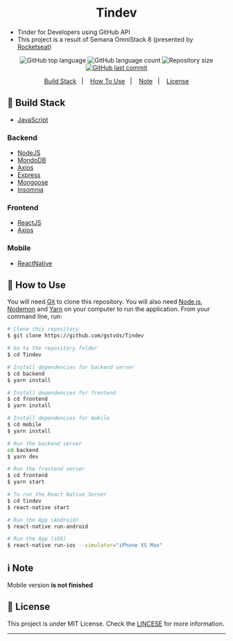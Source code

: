 <h1 align="center">Tindev</h1>

- Tinder for Developers using GitHub API
- This project is a result of Semana OmniStack 8 (presented by [Rocketseat][rocket])

<p align="center">
          <img alt="GitHub top language" src="https://img.shields.io/github/languages/top/gstvds/tindev.svg">
          <img alt="GitHub language count" src="https://img.shields.io/github/languages/count/gstvds/tindev.svg">
          <img alt="Repository size" src="https://img.shields.io/github/repo-size/gstvds/tindev.svg">
       <a href="https://github.com/gstvds/tindev/commits/master">
          <img alt="GitHub last commit" src="https://img.shields.io/github/last-commit/gstvds/tindev.svg">
       </a>
</p>

<p align="center">
  <a href="#rocket-build-stack">Build Stack</a>&nbsp;&nbsp;&nbsp;|&nbsp;&nbsp;&nbsp;
  <a href="#memo-how-to-use">How To Use</a>&nbsp;&nbsp;&nbsp;|&nbsp;&nbsp;&nbsp;
  <a href="#information_source-note">Note</a>&nbsp;&nbsp;&nbsp;|&nbsp;&nbsp;&nbsp;
  <a href="#memo-license">License</a>
</p>

## :rocket: Build Stack

- [JavaScript][js]

### Backend

- [NodeJS][nodejs]
- [MondoDB][mongodb]
- [Axios][axios]
- [Express][express]
- [Mongoose][mongoose]
- [Insomnia][insomnia]

### Frontend

- [ReactJS][reactjs]
- [Axios][axios]

### Mobile

- [ReactNative][reactnative]

## :memo: How to Use

You will need [Git](https://git-scm.com) to clone this repository. You will also need [Node.js][nodejs], [Nodemon][nodemon] and [Yarn][yarn] on your computer to run the application.
From your command line, run:

```bash
# Clone this repository
$ git clone https://github.com/gstvds/Tindev

# Go to the repository folder
$ cd Tindev

# Install dependencies for backend server
$ cd backend
$ yarn install

# Install dependencies for frontend
$ cd frontend
$ yarn install

# Install dependencies for mobile
$ cd mobile
$ yarn install

# Run the backend server
cd backend
$ yarn dev

# Run the frontend server
$ cd frontend
$ yarn start

# To run the React Native Server
$ cd tindev
$ react-native start

# Run the App (Android)
$ react-native run-android

# Run the App (iOS)
$ react-native run-ios --simulator="iPhone XS Max"
```

## :information_source: Note

Mobile version **is not finished**

## :memo: License

This project is under MIT License. Check the [LINCESE](https://github.com/gstvds/Tindev/blob/master/LICENSE.txt) for more information.

---

[axios]: https://github.com/axios/axios/
[mongodb]: https://www.mongodb.com/
[nodejs]: https://nodejs.org/
[yarn]: https://yarnpgk.com/
[reactjs]: https://reactjs.org/
[nodemon]: https://nodemon.io/
[reactnative]: https://facebook.github.io/react-native/
[rocket]: https://rocketseat.com.br
[express]: https://expressjs.com
[mongoose]: https://mongoosejs.com
[insomnia]: https://insomnia.rest
[js]: https://www.javascript.com
